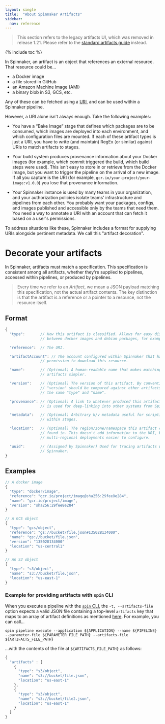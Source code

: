 ```yaml
---
layout: single
title:  "About Spinnaker Artifacts"
sidebar:
  nav: reference
---
```


> This section refers to the legacy artifacts UI, which was removed
> in release 1.21. Please refer to the [standard artifacts guide](/reference/artifacts-with-artifactsrewrite)
> instead.

{% include toc %}

In Spinnaker, an artifact is an object that references an external resource. That resource could be…

* a Docker image
* a file stored in GitHub
* an Amazon Machine Image (AMI)
* a binary blob in S3, GCS, etc.

Any of these can be fetched using a [URI](https://en.wikipedia.org/wiki/Uniform_Resource_Identifier), and can be
used within a Spinnaker pipeline.

However, a URI alone isn't always enough. Take the following examples:

* You have a “Bake Image” stage that defines which packages are to be consumed,
  which images are deployed into each environment, and which configuration files are mounted.
  If each of these artifact types is just a URI, you have to write (and maintain) RegEx (or similar)
  against URIs to match artifacts to stages.

* Your build system produces provenance information about your Docker images
  (for example, which commit triggered the build, which build steps were used).
  This isn’t easy to store in or retrieve from the Docker image, but you want to trigger the
  pipeline on the arrival of a new image. If all you capture is the URI
  (for example, `gcr.io/your-project/your-image:v1.0.0`) you lose that provenance information.

* Your Spinnaker instance is used by many teams in your organization,
  and your authorization policies isolate teams'
  infrastructure and pipelines from each other. You probably want your
  packages, configs, and images published and accessible only by the teams that need
  them. You need a way to annotate a URI with an account that can fetch
  it based on a user's permissions.

To address situations like these, Spinnaker includes a format for supplying
URIs alongside pertinent metadata. We call this "artifact decoration".

# Decorate your artifacts

In Spinnaker, artifacts must match a specification. This specification is
consistent among all artifacts, whether they're supplied to pipelines, accessed
within pipelines, or produced by pipelines.

> Every time we refer to an _Artifact_, we mean a JSON payload matching this
> specification, not the actual artifact contents. The key distinction is that
> the artifact is a reference or a pointer to a resource, not the resource
> itself.

## Format

```js
{
  "type":       // How this artifact is classified. Allows for easy distinction
                // between docker images and debian packages, for example.

  "reference":  // The URI.

  "artifactAccount": // The account configured within Spinnaker that has
                // permission to download this resource.

  "name":       // (Optional) A human-readable name that makes matching
                // artifacts simpler.

  "version":    // (Optional) The version of this artifact. By convention, the
                // "version" should be compared against other artifacts with
                // the same "type" and "name".

  "provenance": // (Optional) A link to whatever produced this artifact. This
                // is used for deep-linking into other systems from Spinnaker.

  "metadata":   // (Optional) Arbitrary k/v metadata useful for scripting
                // within stages.

  "location":   // (Optional) The region/zone/namespace this artifact can be
                // found in. This doesn't add information to the URI, but makes
                // multi-regional deployments easier to configure.

  "uuid":       // (Assigned by Spinnaker) Used for tracing artifacts within
                // Spinnaker.
}
```

## Examples

```js
// A docker image
{
  "type": "docker/image",
  "reference": "gcr.io/project/image@sha256:29fee8e284",
  "name": "gcr.io/project/image",
  "version": "sha256:29fee8e284"
}
```

```js
// A GCS object
{
  "type": "gcs/object",
  "reference": "gs://bucket/file.json#135028134000",
  "name": "gs://bucket/file.json",
  "version": "135028134000"
  "location": "us-central1"
}
```

```js
// An S3 object
{
  "type": "s3/object",
  "name": "s3://bucket/file.json",
  "location": "us-east-1"
}
```

### Example for providing artifacts with `spin` CLI

When you execute a pipeline with the [`spin` CLI](/guides/spin/), the `-t, --artifacts-file` option expects a valid JSON file containing a top-level `artifacts` key that maps to an array of artifact definitions as mentioned [here](https://www.spinnaker.io/reference/artifacts/in-pipelines/#artifacts-in-trigger-payloads). For example, you can call...

```
spin pipeline execute --application ${APPLICATION} --name ${PIPELINE} --parameter-file ${PARAMETER_FILE_PATH} --artifacts-file ${ARTIFACTS_FILE_PATH}
```

...with the contents of the file at `${ARTIFACTS_FILE_PATH}` as follows:

```js
{
  "artifacts" : [
    {
      "type": "s3/object",
      "name": "s3://bucket/file.json",
      "location": "us-east-1"
    },
    {
      "type": "s3/object",
      "name": "s3://bucket/file2.json",
      "location": "us-east-1"
    }
  ]
}
```
